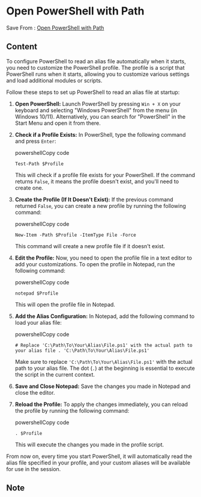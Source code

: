 # Open PowerShell with Path
Save From : [Open PowerShell with Path](https://chat.openai.com/) 

## Content
To configure PowerShell to read an alias file automatically when it starts, you need to customize the PowerShell profile. The profile is a script that PowerShell runs when it starts, allowing you to customize various settings and load additional modules or scripts.

Follow these steps to set up PowerShell to read an alias file at startup:

1.  **Open PowerShell:** Launch PowerShell by pressing `Win + X` on your keyboard and selecting "Windows PowerShell" from the menu (in Windows 10/11). Alternatively, you can search for "PowerShell" in the Start Menu and open it from there.
    
2.  **Check if a Profile Exists:** In PowerShell, type the following command and press `Enter`:
    
    powershellCopy code
    
    `Test-Path $Profile` 
    
    This will check if a profile file exists for your PowerShell. If the command returns `False`, it means the profile doesn't exist, and you'll need to create one.
    
3.  **Create the Profile (If It Doesn't Exist):** If the previous command returned `False`, you can create a new profile by running the following command:
    
    powershellCopy code
    
    `New-Item -Path $Profile -ItemType File -Force` 
    
    This command will create a new profile file if it doesn't exist.
    
4.  **Edit the Profile:** Now, you need to open the profile file in a text editor to add your customizations. To open the profile in Notepad, run the following command:
    
    powershellCopy code
    
    `notepad $Profile` 
    
    This will open the profile file in Notepad.
    
5.  **Add the Alias Configuration:** In Notepad, add the following command to load your alias file:
    
    powershellCopy code
    
    `# Replace 'C:\Path\To\Your\Alias\File.ps1' with the actual path to your alias file
    . 'C:\Path\To\Your\Alias\File.ps1'` 
    
    Make sure to replace `'C:\Path\To\Your\Alias\File.ps1'` with the actual path to your alias file. The dot (`.`) at the beginning is essential to execute the script in the current context.
    
6.  **Save and Close Notepad:** Save the changes you made in Notepad and close the editor.
    
7.  **Reload the Profile:** To apply the changes immediately, you can reload the profile by running the following command:
    
    powershellCopy code
    
    `. $Profile` 
    
    This will execute the changes you made in the profile script.
    

From now on, every time you start PowerShell, it will automatically read the alias file specified in your profile, and your custom aliases will be available for use in the session.
## Note